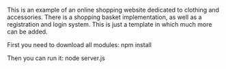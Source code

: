 This is an example of an online shopping website dedicated to clothing and accessories. 
There is a shopping basket implementation, as well as a registration and login system. 
This is just a template in which much more can be added.

First you need to download all modules: npm install

Then you can run it: node server.js
